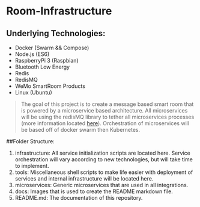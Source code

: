 # Room-Infrastructure
## Underlying Technologies:
* Docker (Swarm && Compose)
* Node.js (ES6)
* RaspberryPi 3 (Raspbian)
* Bluetooth Low Energy
* Redis
* RedisMQ
* WeMo SmartRoom Products
* Linux (Ubuntu)

> The goal of this project is to create a message based smart room that is powered by a microservice based architecture. All microservices will be using the redisMQ library to tether all microservices processes (more information located [here](https://github.com/curiousben/redisMQ-node)). Orchestration of microservices will be based off of docker swarm then Kubernetes.

##Folder Structure:

1. infrastructure: All service initialization scripts are located here. Service orchestration will vary according to new technologies, but will take time to implement. 
2. tools: Miscellaneous shell scripts to make life easier with deployment of services and internal infrastructure will be located here.
3. microservices: Generic microservices that are used in all integrations.
4. docs: Images that is used to create the README markdown file.
5. README.md: The documentation of this repository.
  

